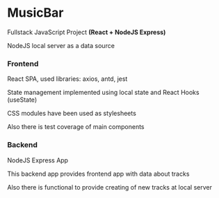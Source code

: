 # MusicBar

Fullstack JavaScript Project **(React + NodeJS Express)**

NodeJS local server as a data source 

<h3> Frontend </h3>

React SPA, used libraries: axios, antd, jest

State management implemented using local state and React Hooks (useState)

CSS modules have been used as stylesheets

Also there is test coverage of main components

<h3> Backend </h3>

NodeJS Express App

This backend app provides frontend app with data about tracks

Also there is functional to provide creating of new tracks at local server